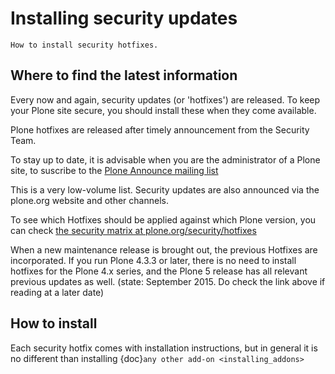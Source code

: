 # Installing security updates

```{admonition} Description
How to install security hotfixes.
```

## Where to find the latest information

Every now and again, security updates (or 'hotfixes') are released.
To keep your Plone site secure, you should install these when they come available.

Plone hotfixes are released after timely announcement from the Security Team.

To stay up to date, it is advisable when you are the administrator of a Plone site, to suscribe to the [Plone Announce mailing list](https://lists.sourceforge.net/lists/listinfo/plone-announce)

This is a very low-volume list.
Security updates are also announced via the plone.org website and other channels.

To see which Hotfixes should be applied against which Plone version, you can check [the security matrix at plone.org/security/hotfixes](https://plone.org/security/hotfixes/)

When a new maintenance release is brought out, the previous Hotfixes are incorporated. If you run Plone 4.3.3 or later, there is no need to install hotfixes for the Plone 4.x series, and the Plone 5 release has all relevant previous updates as well.
(state: September 2015. Do check the link above if reading at a later date)

## How to install

Each security hotfix comes with installation instructions, but in general it is no different than installing {doc}`any other add-on <installing_addons>`
